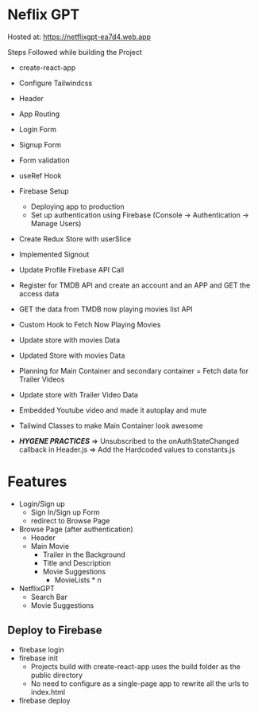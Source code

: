 # Neflix GPT

Hosted at: https://netflixgpt-ea7d4.web.app

Steps Followed while building the Project

- create-react-app
- Configure Tailwindcss
- Header
- App Routing
- Login Form
- Signup Form
- Form validation
- useRef Hook
- Firebase Setup
  - Deploying app to production
  - Set up authentication using Firebase (Console -> Authentication -> Manage Users)
- Create Redux Store with userSlice
- Implemented Signout
- Update Profile Firebase API Call
- Register for TMDB API and create an account and an APP and GET the access data
- GET the data from TMDB now playing movies list API
- Custom Hook to Fetch Now Playing Movies
- Update store with movies Data
- Updated Store with movies Data
- Planning for Main Container and secondary container
  = Fetch data for Trailer Videos
- Update store with Trailer Video Data
- Embedded Youtube video and made it autoplay and mute
- Tailwind Classes to make Main Container look awesome

- **_HYGENE PRACTICES_**
  => Unsubscribed to the onAuthStateChanged callback in Header.js
  => Add the Hardcoded values to constants.js

# Features

- Login/Sign up
  - Sign In/Sign up Form
  - redirect to Browse Page
- Browse Page (after authentication)
  - Header
  - Main Movie
    - Trailer in the Background
    - Title and Description
    - Movie Suggestions
      - MovieLists \* n
- NetflixGPT
  - Search Bar
  - Movie Suggestions

## Deploy to Firebase

- firebase login
- firebase init
  - Projects build with create-react-app uses the build folder as the public directory
  - No need to configure as a single-page app to rewrite all the urls to index.html
- firebase deploy

